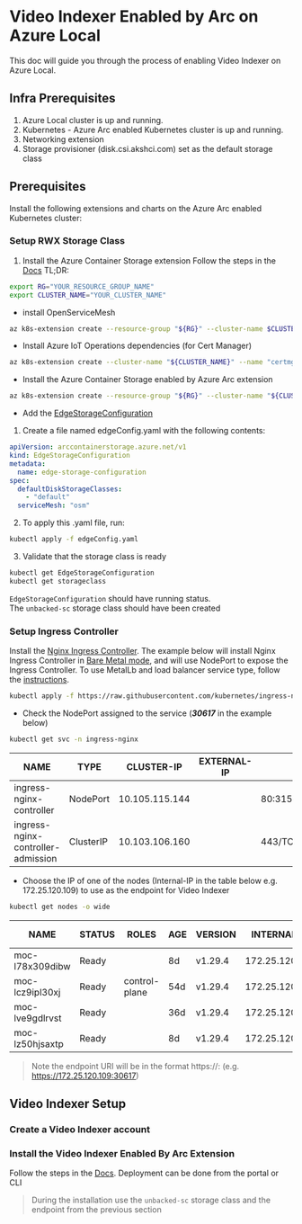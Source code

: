# Video Indexer Enabled by Arc on Azure Local
This doc will guide you through the process of enabling Video Indexer on Azure Local.

## Infra Prerequisites
1. Azure Local cluster is up and running.
2. Kubernetes - Azure Arc enabled Kubernetes cluster is up and running.
3. Networking extension
4. Storage provisioner (disk.csi.akshci.com) set as the default storage class

## Prerequisites
Install the following extensions and charts on the Azure Arc enabled Kubernetes cluster:
### Setup RWX Storage Class
1. Install the Azure Container Storage extension
Follow the steps in the [Docs](https://learn.microsoft.com/en-us/azure/azure-arc/container-storage/prepare-linux-edge-volumes)
TL;DR:
```bash
export RG="YOUR_RESOURCE_GROUP_NAME"
export CLUSTER_NAME="YOUR_CLUSTER_NAME"
```
- install OpenServiceMesh 
```bash
az k8s-extension create --resource-group "${RG}" --cluster-name $CLUSTER_NAME --cluster-type connectedClusters --extension-type Microsoft.openservicemesh --scope cluster --name osm --config "osm.osm.featureFlags.enableWASMStats=false" --config "osm.osm.enablePermissiveTrafficPolicy=false" --config "osm.osm.configResyncInterval=10s" --config "osm.osm.osmController.resource.requests.cpu=100m" --config "osm.osm.osmBootstrap.resource.requests.cpu=100m" --config "osm.osm.injector.resource.requests.cpu=100m"
```
- Install Azure IoT Operations dependencies (for Cert Manager)
```bash
az k8s-extension create --cluster-name "${CLUSTER_NAME}" --name "certmgr" --resource-group "${RG}" --cluster-type connectedClusters --extension-type microsoft.iotoperations.platform --scope cluster --release-namespace cert-manager
```
-  Install the Azure Container Storage enabled by Azure Arc extension
```bash
az k8s-extension create --resource-group "${RG}" --cluster-name "${CLUSTER_NAME}" --cluster-type connectedClusters --name azure-arc-containerstorage --extension-type microsoft.arc.containerstorage
```
- Add the [EdgeStorageConfiguration](https://learn.microsoft.com/en-us/azure/azure-arc/container-storage/install-edge-volumes?tabs=arc#configuration-crd)
1. Create a file named edgeConfig.yaml with the following contents:
```yaml
apiVersion: arccontainerstorage.azure.net/v1
kind: EdgeStorageConfiguration
metadata:
  name: edge-storage-configuration
spec:
  defaultDiskStorageClasses:
    - "default"
  serviceMesh: "osm"
````
2. To apply this .yaml file, run:
```bash
kubectl apply -f edgeConfig.yaml
```
3. Validate that the storage class is ready
```bash
kubectl get EdgeStorageConfiguration
kubectl get storageclass
```
`EdgeStorageConfiguration` should have running status.  
The `unbacked-sc` storage class should have been created
### Setup Ingress Controller
Install the [Nginx Ingress Controller](https://kubernetes.github.io/ingress-nginx/). 
The example below will install Nginx Ingress Controller in [Bare Metal mode](https://kubernetes.github.io/ingress-nginx/deploy/#bare-metal-clusters), and will use NodePort to expose the Ingress Controller.
To use MetalLb and load balancer service type, follow the [instructions](https://kubernetes.github.io/ingress-nginx/deploy/baremetal/#a-pure-software-solution-metallb).
```bash
kubectl apply -f https://raw.githubusercontent.com/kubernetes/ingress-nginx/controller-v1.12.0/deploy/static/provider/baremetal/deploy.yaml
```
- Check the NodePort assigned to the service (***30617*** in the example below)
```bash
kubectl get svc -n ingress-nginx
```
| NAME                                 | TYPE        | CLUSTER-IP       | EXTERNAL-IP | PORT(S)                      | AGE |
|--------------------------------------|-------------|------------------|-------------|------------------------------|-----|
| ingress-nginx-controller             | NodePort    | 10.105.115.144   | <none>      | 80:31538/TCP,443:***30617***/TCP   | 10s |
| ingress-nginx-controller-admission   | ClusterIP   | 10.103.106.160   | <none>      | 443/TCP                      | 9s  |
- Choose the IP of one of the nodes (Internal-IP in the table below e.g. 172.25.120.109) to use as the endpoint for Video Indexer
```bash
kubectl get nodes -o wide
```
| NAME              | STATUS | ROLES         | AGE  | VERSION | INTERNAL-IP     | EXTERNAL-IP | OS-IMAGE        | KERNEL-VERSION  | CONTAINER-RUNTIME     |
|-------------------|--------|---------------|------|---------|-----------------|-------------|-----------------|------------------|-----------------------|
| moc-l78x309dibw   | Ready  | <none>        | 8d   | v1.29.4 | 172.25.120.109  | <none>      | CBL-Mariner/Linux | 5.15.167.1-2.cm2 | containerd://1.6.26   |
| moc-lcz9ipl30xj   | Ready  | control-plane | 54d  | v1.29.4 | 172.25.120.106  | <none>      | CBL-Mariner/Linux | 5.15.167.1-2.cm2 | containerd://1.6.26   |
| moc-lve9gdlrvst   | Ready  | <none>        | 36d  | v1.29.4 | 172.25.120.111  | <none>      | CBL-Mariner/Linux | 5.15.167.1-2.cm2 | containerd://1.6.26   |
| moc-lz50hjsaxtp   | Ready  | <none>        | 8d   | v1.29.4 | 172.25.120.110  | <none>      | CBL-Mariner/Linux | 5.15.167.1-2.cm2 | containerd://1.6.26   |

> Note the endpoint URI will be in the format https://<INTERNAL-IP>:<NODEPORT> (e.g. https://172.25.120.109:30617)
## Video Indexer Setup
### Create a Video Indexer account
### Install the Video Indexer Enabled By Arc Extension
Follow the steps in the [Docs](https://learn.microsoft.com/en-us/azure/azure-video-indexer/arc/azure-video-indexer-enabled-by-arc-quickstart). 
Deployment can be done from the portal or CLI
> During the installation use the `unbacked-sc` storage class and the endpoint from the previous section 
